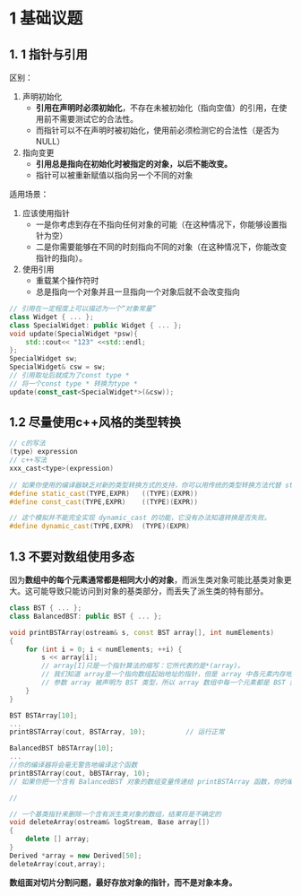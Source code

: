# 1 基础议题

## 1. 1 指针与引用

区别：

1. 声明初始化
   - **引用在声明时必须初始化**，不存在未被初始化（指向空值）的引用，在使用前不需要测试它的合法性。
   - 而指针可以不在声明时被初始化，使用前必须检测它的合法性（是否为NULL）
2. 指向变更
   - **引用总是指向在初始化时被指定的对象，以后不能改变。**
   - 指针可以被重新赋值以指向另一个不同的对象

适用场景：

1. 应该使用指针
   - 一是你考虑到存在不指向任何对象的可能（在这种情况下，你能够设置指针为空）
   - 二是你需要能够在不同的时刻指向不同的对象（在这种情况下，你能改变指针的指向）。
2. 使用引用
   - 重载某个操作符时
   - 总是指向一个对象并且一旦指向一个对象后就不会改变指向

```c++
// 引用在一定程度上可以描述为一个“对象常量”
class Widget { ... };
class SpecialWidget: public Widget { ... };
void update(SpecialWidget *psw){
    std::cout<< "123" <<std::endl;
};
SpecialWidget sw;
SpecialWidget& csw = sw;
// 引用取址后就成为了const type * 
// 将一个const type * 转换为type *
update(const_cast<SpecialWidget*>(&csw));
```



## 1.2 尽量使用c++风格的类型转换

```c++
// c的写法
(type) expression
// c++写法
xxx_cast<type>(expression)
    
// 如果你使用的编译器缺乏对新的类型转换方式的支持，你可以用传统的类型转换方法代替 static_cast, const_cast, 以及 reinterpret_cast。也可以用下面的宏替换来模拟新的类型转换语法
#define static_cast(TYPE,EXPR)   ((TYPE)(EXPR))
#define const_cast(TYPE,EXPR)    ((TYPE)(EXPR))

// 这个模拟并不能完全实现 dynamic_cast 的功能，它没有办法知道转换是否失败。
#define dynamic_cast(TYPE,EXPR)  (TYPE)(EXPR)
```

## 1.3 不要对数组使用多态

因为**数组中的每个元素通常都是相同大小的对象**，而派生类对象可能比基类对象更大。这可能导致只能访问到对象的基类部分，而丢失了派生类的特有部分。

```c++
class BST { ... };
class BalancedBST: public BST { ... };

void printBSTArray(ostream& s, const BST array[], int numElements)
{
	for (int i = 0; i < numElements; ++i) {
		s << array[i];
        // array[I]只是一个指针算法的缩写：它所代表的是*(array)。
        // 我们知道 array是一个指向数组起始地址的指针，但是 array 中各元素内存地址与数组的起始地址的间隔究竟有多大呢？它们的间隔是 i*sizeof(一个在数组里的对象)
        // 参数 array 被声明为 BST 类型，所以 array 数组中每一个元素都是 BST 类型，因此每个元素与数组起始地址的间隔是 i*sizeof(BST)
	}
}

BST BSTArray[10];
...
printBSTArray(cout, BSTArray, 10); 			// 运行正常

BalancedBST bBSTArray[10];
...
//你的编译器将会毫无警告地编译这个函数
printBSTArray(cout, bBSTArray, 10);
// 如果你把一个含有 BalancedBST 对象的数组变量传递给 printBSTArray 函数，你的编译器就会犯错误。在这种情况下，编译器原先已经假设数组中元素与 BST 对象的大小一致，但是现在数组中每一个对象大小却与 BalancedBST 一致。派生类的长度通常都比基类要长。我们料想 BalancedBST 对象长度的比 BST 长。如果如此的话，printBSTArray 函数生成的指针算法将是错误的

//

// 一个基类指针来删除一个含有派生类对象的数组，结果将是不确定的
void deleteArray(ostream& logStream, Base array[])
{
	delete [] array;
}
Derived *array = new Derived[50];
deleteArray(cout,array);

```

**数组面对切片分割问题，最好存放对象的指针，而不是对象本身。**
